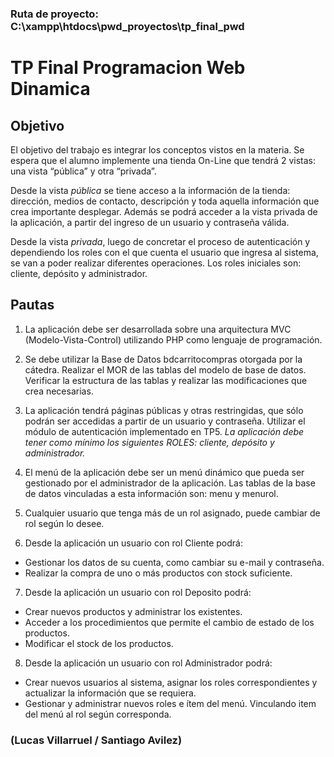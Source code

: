 ### Ruta de proyecto: C:\xampp\htdocs\pwd_proyectos\tp_final_pwd

# TP Final Programacion Web Dinamica


## Objetivo
El objetivo del trabajo es integrar
los conceptos vistos en la materia. Se espera que el alumno implemente una tienda On-Line que tendrá 2 vistas:
una vista “pública” y otra “privada”.

Desde la vista *pública* se tiene acceso a la información de la tienda: dirección, medios
de contacto, descripción y toda aquella información que crea importante desplegar.
Además se podrá acceder a la vista privada de la aplicación, a partir del ingreso de un
usuario y contraseña válida.

Desde la vista *privada*, luego de concretar el proceso de autenticación y dependiendo los
roles con el que cuenta el usuario que ingresa al sistema, se van a poder realizar
diferentes operaciones. Los roles iniciales son: cliente, depósito y administrador.

## Pautas

1. La aplicación debe ser desarrollada sobre una arquitectura MVC (Modelo-Vista-Control) utilizando PHP como lenguaje de programación. 

2. Se debe utilizar la Base de Datos bdcarritocompras otorgada por la cátedra.
Realizar el MOR de las tablas del modelo de base de datos.
Verificar la estructura de las tablas y realizar las modificaciones que crea necesarias.

3. La aplicación tendrá páginas públicas y otras restringidas, que sólo podrán ser accedidas a partir de un usuario y contraseña. Utilizar el módulo de autenticación implementado en TP5.
*La aplicación debe tener como mínimo los siguientes*
*ROLES: cliente, depósito y administrador.*

4. El menú de la aplicación debe ser un menú dinámico que pueda ser gestionado por el administrador de la aplicación. Las tablas de la base de datos vinculadas a esta información son: menu y menurol.

5. Cualquier usuario que tenga más de un rol asignado, puede cambiar de rol según lo desee.

6. Desde la aplicación un usuario con rol Cliente podrá:
 - Gestionar los datos de su cuenta, como cambiar su e-mail y contraseña.
 - Realizar la compra de uno o más productos con stock suficiente.

7. Desde la aplicación un usuario con rol Deposito podrá:
 - Crear nuevos productos y administrar los existentes.
 - Acceder a los procedimientos que permite el cambio de estado de los productos.
 - Modificar el stock de los productos.

8. Desde la aplicación un usuario con rol Administrador podrá:
 - Crear nuevos usuarios al sistema, asignar los roles correspondientes y actualizar la información que se requiera.
 - Gestionar y administrar nuevos roles e ítem del menú. Vinculando item del menú al rol según corresponda.

### (Lucas Villarruel / Santiago Avilez)
